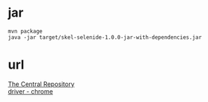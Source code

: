 # jar
`mvn package`  
`java -jar target/skel-selenide-1.0.0-jar-with-dependencies.jar`  

# url
[The Central Repository](http://search.maven.org/)  
[driver - chrome](https://sites.google.com/a/chromium.org/chromedriver/downloads)  
